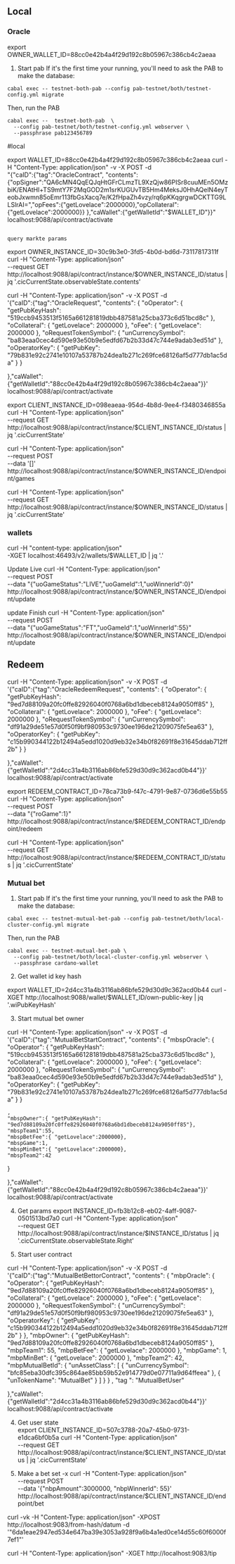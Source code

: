 ## Local
### Oracle 


 export OWNER_WALLET_ID=88cc0e42b4a4f29d192c8b05967c386cb4c2aeaa


1. Start pab
  If it's the first time your running, you'll need to ask the PAB to make the
  database:
  ```
  cabal exec -- testnet-both-pab --config pab-testnet/both/testnet-config.yml migrate
  ```

  Then, run the PAB

  ```
  cabal exec --  testnet-both-pab  \
    --config pab-testnet/both/testnet-config.yml webserver \
    --passphrase pab123456789
  ```

#local

 export WALLET_ID=88cc0e42b4a4f29d192c8b05967c386cb4c2aeaa
 curl -H "Content-Type: application/json" -v -X POST -d \
    "{\"caID\":{\"tag\":\"OracleContract\", \"contents\": 
    {\"opSigner\":\"QA6cMN4QqEQJqHtGFrCLmzTL9XzQjw86PISr8cuuMEn5OMzbiK/ENAtHl+TS9mtY7F2MqGOD2m1srKUGUvTB5Hm4MeksJ0HhAQelN4eyTeobJxwmn85oEmr113fbGsXacq7e/K2fHpaZh4vzy/rq6pKKqgrgwDCKTTG9LLSlrAI=\",\"opFees\":{\"getLovelace\":2000000},\"opCollateral\":{\"getLovelace\":2000000}}
     },\"caWallet\":{\"getWalletId\":\"$WALLET_ID\"}}" \
    localhost:9088/api/contract/activate
  ```

  query markte params
  ```
  export OWNER_INSTANCE_ID=30c9b3e0-3fd5-4b0d-bd6d-73117817311f
  curl -H "Content-Type: application/json" \
  --request GET \
  http://localhost:9088/api/contract/instance/$OWNER_INSTANCE_ID/status | jq '.cicCurrentState.observableState.contents'



curl -H "Content-Type: application/json" -v -X POST -d \
    '{"caID":{"tag":"OracleRequest", "contents": 
{
  "oOperator": {
    "getPubKeyHash": "519ccb9453513f5165a661281819dbb487581a25cba373c6d51bcd8c"
  },
  "oCollateral": {
    "getLovelace": 2000000
  },
  "oFee": {
    "getLovelace": 2000000
  },
  "oRequestTokenSymbol": {
    "unCurrencySymbol": "ba83eaa0cec4d590e93e50b9e5edfd67b2b33d47c744e9adab3ed51d"
  },
  "oOperatorKey": {
    "getPubKey": "79b831e92c2741e10107a53787b24dea1b271c269fce68126af5d777db1ac5da"
  }
}

  },"caWallet":{"getWalletId":"88cc0e42b4a4f29d192c8b05967c386cb4c2aeaa"}}' \
    localhost:9088/api/contract/activate
    
export CLIENT_INSTANCE_ID=098eaeaa-954d-4b8d-9ee4-f3480346855a
  curl -H "Content-Type: application/json" \
  --request GET \
  http://localhost:9088/api/contract/instance/$CLIENT_INSTANCE_ID/status | jq '.cicCurrentState'


curl -H "Content-Type: application/json" \
  --request POST \
  --data '[]' \
  http://localhost:9088/api/contract/instance/$OWNER_INSTANCE_ID/endpoint/games

  curl -H "Content-Type: application/json" \
  --request GET \
  http://localhost:9088/api/contract/instance/$OWNER_INSTANCE_ID/status | jq '.cicCurrentState'
### wallets
curl -H "content-type: application/json" \
      -XGET localhost:46493/v2/wallets/$WALLET_ID | jq '.'


Update  Live
curl -H "Content-Type: application/json" \
  --request POST \
  --data "{\"uoGameStatus\":\"LIVE\",\"uoGameId\":1,\"uoWinnerId\":0}" \
  http://localhost:9088/api/contract/instance/$OWNER_INSTANCE_ID/endpoint/update

update Finish
curl -H "Content-Type: application/json" \
  --request POST \
  --data "{\"uoGameStatus\":\"FT\",\"uoGameId\":1,\"uoWinnerId\":55}" \
  http://localhost:9088/api/contract/instance/$OWNER_INSTANCE_ID/endpoint/update


## Redeem

curl -H "Content-Type: application/json" -v -X POST -d \
    '{"caID":{"tag":"OracleRedeemRequest", "contents": 
{
  "oOperator": {
    "getPubKeyHash": "9ed7d88109a20fc0ffe82926040f0768a6bd1dbeceb8124a9050ff85"
  },
  "oCollateral": {
    "getLovelace": 2000000
  },
  "oFee": {
    "getLovelace": 2000000
  },
  "oRequestTokenSymbol": {
    "unCurrencySymbol": "df91a29de51e57d0f50f9bf980953c9730ee196de21209075fe5ea63"
  },
  "oOperatorKey": {
    "getPubKey": "c15b990344122b12494a5edd1020d9eb32e34b0f82691f8e31645ddab712ff2b"
  }
}

  },"caWallet":{"getWalletId":"2d4cc31a4b3116ab86bfe529d30d9c362acd0b44"}}' \
    localhost:9088/api/contract/activate

export REDEEM_CONTRACT_ID=78ca73b9-f47c-4791-9e87-0736d6e55b55
curl -H "Content-Type: application/json" \
  --request POST \
  --data "{\"roGame\":1}" \
  http://localhost:9088/api/contract/instance/$REDEEM_CONTRACT_ID/endpoint/redeem


  curl -H "Content-Type: application/json" \
  --request GET \
  http://localhost:9088/api/contract/instance/$REDEEM_CONTRACT_ID/status | jq '.cicCurrentState'
### Mutual bet 
1. Start pab
  If it's the first time your running, you'll need to ask the PAB to make the
  database:
  ```
  cabal exec -- testnet-mutual-bet-pab --config pab-testnet/both/local-cluster-config.yml migrate
  ```

  Then, run the PAB

  ```
  cabal exec -- testnet-mutual-bet-pab \
    --config pab-testnet/both/local-cluster-config.yml webserver \
    --passphrase cardano-wallet
  ```

2. Get wallet id key hash

 export WALLET_ID=2d4cc31a4b3116ab86bfe529d30d9c362acd0b44
 curl -XGET http://localhost:9088/wallet/$WALLET_ID/own-public-key | jq '.wiPubKeyHash'

3. Start mutual bet owner 

curl -H "Content-Type: application/json" -v -X POST -d \
    '{"caID":{"tag":"MutualBetStartContract", "contents":
    { 
    "mbspOracle":
{
  "oOperator": {
    "getPubKeyHash": "519ccb9453513f5165a661281819dbb487581a25cba373c6d51bcd8c"
  },
  "oCollateral": {
    "getLovelace": 2000000
  },
  "oFee": {
    "getLovelace": 2000000
  },
  "oRequestTokenSymbol": {
    "unCurrencySymbol": "ba83eaa0cec4d590e93e50b9e5edfd67b2b33d47c744e9adab3ed51d"
  },
  "oOperatorKey": {
    "getPubKey": "79b831e92c2741e10107a53787b24dea1b271c269fce68126af5d777db1ac5da"
  }
}

    , 
    "mbspOwner":{ "getPubKeyHash": "9ed7d88109a20fc0ffe82926040f0768a6bd1dbeceb8124a9050ff85"}, 
    "mbspTeam1":55, 
    "mbspBetFee":{ "getLovelace":2000000},
    "mbspGame":1,
    "mbspMinBet":{ "getLovelace":2000000},
    "mbspTeam2":42
  }

  },"caWallet":{"getWalletId":"88cc0e42b4a4f29d192c8b05967c386cb4c2aeaa"}}' \
    localhost:9088/api/contract/activate

4. Get params 
  export INSTANCE_ID=fb3b12c8-eb02-4aff-9087-0501513bd7a0
  curl -H "Content-Type: application/json" \
  --request GET \
  http://localhost:9088/api/contract/instance/$INSTANCE_ID/status | jq '.cicCurrentState.observableState.Right'

5. Start user contract

curl -H "Content-Type: application/json" -v -X POST -d \
    '{"caID":{"tag":"MutualBetBettorContract", "contents":
{
  "mbpOracle": {
    "oOperator": {
      "getPubKeyHash": "9ed7d88109a20fc0ffe82926040f0768a6bd1dbeceb8124a9050ff85"
    },
    "oCollateral": {
      "getLovelace": 2000000
    },
    "oFee": {
      "getLovelace": 2000000
    },
    "oRequestTokenSymbol": {
      "unCurrencySymbol": "df91a29de51e57d0f50f9bf980953c9730ee196de21209075fe5ea63"
    },
    "oOperatorKey": {
      "getPubKey": "c15b990344122b12494a5edd1020d9eb32e34b0f82691f8e31645ddab712ff2b"
    }
  },
  "mbpOwner": {
    "getPubKeyHash": "9ed7d88109a20fc0ffe82926040f0768a6bd1dbeceb8124a9050ff85"
  },
  "mbpTeam1": 55,
  "mbpBetFee": {
    "getLovelace": 2000000
  },
  "mbpGame": 1,
  "mbpMinBet": {
    "getLovelace": 2000000
  },
  "mbpTeam2": 42,
  "mbpMutualBetId": {
    "unAssetClass": [
      {
        "unCurrencySymbol": "bfc85eba30dfc395c864ae85bb59b52e914779d0e07711a9d64ffeea"
      },
      {
        "unTokenName": "MutualBet"
      }
    ]
  }
}
    , "tag ": "MutualBetUser"

  },"caWallet":{"getWalletId":"2d4cc31a4b3116ab86bfe529d30d9c362acd0b44"}}' \
    localhost:9088/api/contract/activate

4. Get user state  
  export CLIENT_INSTANCE_ID=507c3788-20a7-45b0-9731-e1dca6bf0b5a
  curl -H "Content-Type: application/json" \
  --request GET \
  http://localhost:9088/api/contract/instance/$CLIENT_INSTANCE_ID/status | jq '.cicCurrentState'


5. Make a bet 
set -x
curl -H "Content-Type: application/json" \
  --request POST \
  --data '{"nbpAmount":3000000, "nbpWinnerId": 55}' \
  http://localhost:9088/api/contract/instance/$CLIENT_INSTANCE_ID/endpoint/bet

curl -vk -H "Content-Type: application/json" -XPOST http://localhost:9083/from-hash/datum -d '"6da1eae2947ed534e647ba39e3053a928f9a6b4a1ed0ce14d55c60f6000f7ef1"'


curl -H "Content-Type: application/json" -XGET http://localhost:9083/tip